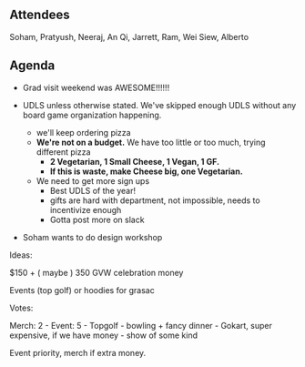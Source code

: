 ## Attendees
Soham, Pratyush, Neeraj, An Qi, Jarrett, Ram, Wei Siew, Alberto

## Agenda

- Grad visit weekend was AWESOME!!!!!!

- UDLS unless otherwise stated. We've skipped enough UDLS without any board game organization happening.
    - we'll keep ordering pizza
    - **We're not on a budget.** We have too little or too much, trying different pizza
        - **2 Vegetarian, 1 Small Cheese, 1 Vegan, 1 GF.**
        - **If this is waste, make Cheese big, one Vegetarian.**
    - We need to get more sign ups
        - Best UDLS of the year!
        - gifts are hard with department, not impossible, needs to incentivize enough
        - Gotta post more on slack


- Soham wants to do design workshop


Ideas:

$150 + ( maybe ) 350 GVW celebration money

Events (top golf) or hoodies for grasac

Votes:

Merch: 2
    - 
Event: 5
    - Topgolf
    - bowling + fancy dinner
    - Gokart, super expensive, if we have money
    - show of some kind

Event priority, merch if extra money.


